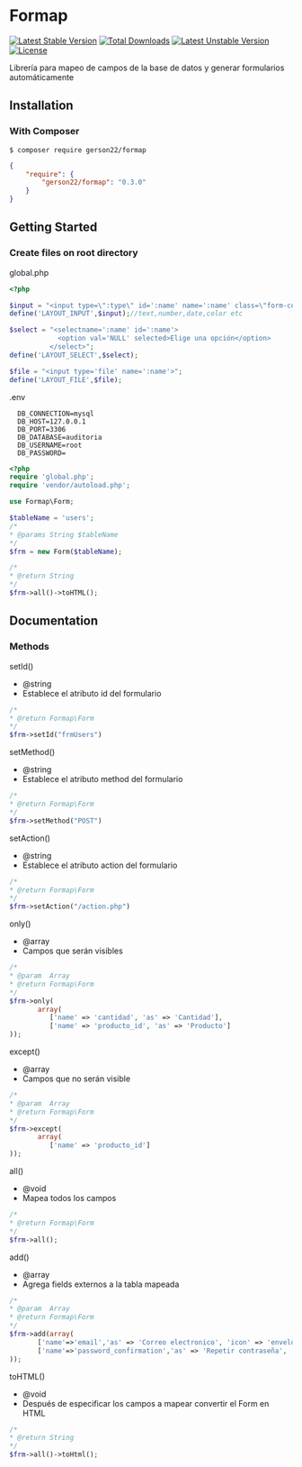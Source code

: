 # Formap

[![Latest Stable Version](https://poser.pugx.org/gerson22/formap/v/stable)](https://packagist.org/packages/gerson22/formap)
[![Total Downloads](https://poser.pugx.org/gerson22/formap/downloads)](https://packagist.org/packages/gerson22/formap)
[![Latest Unstable Version](https://poser.pugx.org/gerson22/formap/v/unstable)](https://packagist.org/packages/gerson22/formap)
[![License](https://poser.pugx.org/gerson22/formap/license)](https://packagist.org/packages/gerson22/formap)

Librería para mapeo de campos de la base de datos y generar formularios automáticamente

## Installation

### With Composer

```
$ composer require gerson22/formap
```

```json
{
    "require": {
        "gerson22/formap": "0.3.0"
    }
}
```


## Getting Started

### Create files on root directory
global.php
```php
<?php

$input = "<input type=\":type\" id=':name' name=':name' class=\"form-control\" placeholder=\":alias\">";
define('LAYOUT_INPUT',$input);//text,number,date,color etc

$select = "<selectname=':name' id=':name'>
            <option val='NULL' selected>Elige una opción</option>
          </select>";
define('LAYOUT_SELECT',$select);

$file = "<input type='file' name=':name'>";
define('LAYOUT_FILE',$file);
```
.env
```
  DB_CONNECTION=mysql
  DB_HOST=127.0.0.1
  DB_PORT=3306
  DB_DATABASE=auditoria
  DB_USERNAME=root
  DB_PASSWORD=
```

```php
<?php
require 'global.php';
require 'vendor/autoload.php';

use Formap\Form;

$tableName = 'users';
/*
* @params String $tableName
*/
$frm = new Form($tableName);

/*
* @return String
*/
$frm->all()->toHTML();
```

## Documentation

### Methods
setId()

* @string
* Establece el atributo id del formulario

```php
/*
* @return Formap\Form
*/
$frm->setId("frmUsers")
```

setMethod()

* @string
* Establece el atributo method del formulario

```php
/*
* @return Formap\Form
*/
$frm->setMethod("POST")
```

setAction()

* @string
* Establece el atributo action del formulario

```php
/*
* @return Formap\Form
*/
$frm->setAction("/action.php")
```

only()
* @array
* Campos que serán visibles

```php
/*
* @param  Array
* @return Formap\Form
*/
$frm->only(
       array(
          ['name' => 'cantidad', 'as' => 'Cantidad'],
          ['name' => 'producto_id', 'as' => 'Producto']
));
```

except()
* @array
* Campos que no serán visible

```php
/*
* @param  Array
* @return Formap\Form
*/
$frm->except(
       array(
          ['name' => 'producto_id']
));
```

all()
* @void
* Mapea todos los campos

```php
/*
* @return Formap\Form
*/
$frm->all();
```

add()
* @array
* Agrega fields externos a la tabla mapeada

```php
/*
* @param  Array
* @return Formap\Form
*/
$frm->add(array(
       ['name'=>'email','as' => 'Correo electronico', 'icon' => 'envelope'],
       ['name'=>'password_confirmation','as' => 'Repetir contraseña', 'type' => 'password' , 'icon' => 'lock']
));
```

toHTML()
* @void
* Después de especificar los campos a mapear convertir el Form en HTML

```php
/*
* @return String
*/
$frm->all()->toHtml();
```

